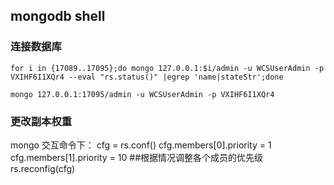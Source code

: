 ## mongodb shell
### 连接数据库

	for i in {17089..17095};do mongo 127.0.0.1:$i/admin -u WCSUserAdmin -p VXIHF6I1XQr4 --eval "rs.status()" |egrep 'name|stateStr';done

	mongo 127.0.0.1:17095/admin -u WCSUserAdmin -p VXIHF6I1XQr4

### 更改副本权重

mongo 交互命令下：
	cfg = rs.conf()
	cfg.members[0].priority = 1
	cfg.members[1].priority = 10
	##根据情况调整各个成员的优先级
	rs.reconfig(cfg)